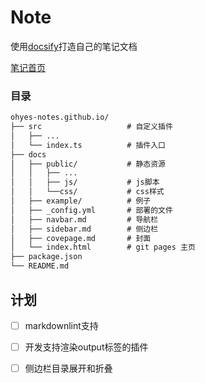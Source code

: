 # Note

使用[docsify](https://github.com/docsifyjs/docsify)打造自己的笔记文档

[笔记首页](https://karoldy.github.io/ohyes-notes.github.io/)

### 目录

```tex
ohyes-notes.github.io/
├── src                   # 自定义插件
│   ├── ...
│   └── index.ts          # 插件入口
├── docs
│   ├── public/           # 静态资源
│   │   ├── ...
│   │   ├── js/           # js脚本          
│   │   └──css/           # css样式
│   ├── example/          # 例子
│   ├── _config.yml       # 部署的文件
│   ├── navbar.md         # 导航栏
│   ├── sidebar.md        # 侧边栏
│   ├── covepage.md       # 封面
│   └── index.html        # git pages 主页
├── package.json
└── README.md
```

## 计划

- [ ] markdownlint支持

- [ ] 开发支持渲染output标签的插件

- [ ] 侧边栏目录展开和折叠
